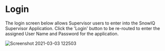 # Login 
The login screen below allows Supervisor users to enter into the SnowIQ Supervisor Application. Click the 'Login' button to be re-routed to enter the assigned User Name and Password for the application.

![Screenshot 2021-03-03 122503](https://user-images.githubusercontent.com/79857237/109845806-84dd7800-7c1b-11eb-9143-8bbf7c4624fc.png)
